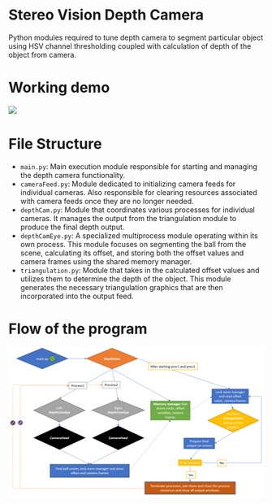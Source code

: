 # Stereo Vision Depth Camera
Python modules required to tune depth camera to segment particular object using HSV channel thresholding coupled with calculation of depth of the object from camera. 

# Working demo
<img src="https://github.com/CPaladiya/StereoVisionDepthCam/blob/main/data/DepthCam.gif" width="400">

# File Structure
- `main.py`: Main execution module responsible for starting and managing the depth camera functionality.
- `cameraFeed.py`: Module dedicated to initializing camera feeds for individual cameras. Also responsible for clearing resources associated with camera feeds once they are no longer needed.
- `depthCam.py`: Module that coordinates various processes for individual cameras. It manages the output from the triangulation module to produce the final depth output.
- `depthCamEye.py`: A specialized multiprocess module operating within its own process. This module focuses on segmenting the ball from the scene, calculating its offset, and storing both the offset values and camera frames using the shared memory manager.
- `triangulation.py`: Module that takes in the calculated offset values and utilizes them to determine the depth of the object. This module generates the necessary triangulation graphics that are then incorporated into the output feed.

# Flow of the program
<img src="https://github.com/CPaladiya/StereoVisionDepthCam/blob/main/data/ProgramFlow.png" width="600">
